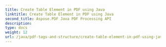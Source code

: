 ```yaml
---
title: Create Table Element in PDF using Java
linktitle: Create Table Element in PDF using Java
second_title: Aspose.PDF Java PDF Processing API
description: 
type: docs
weight: 12
url: /java/pdf-tags-and-structure/create-table-element-in-pdf-using-java/
---
```


